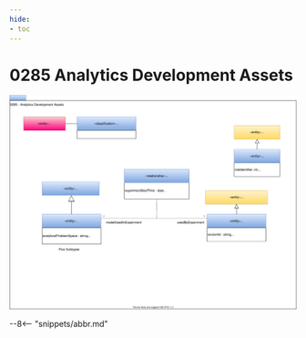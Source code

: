 ```yaml
---
hide:
- toc
---
```


<!-- SPDX-License-Identifier: CC-BY-4.0 -->
<!-- Copyright Contributors to the ODPi Egeria project. -->

# 0285 Analytics Development Assets

![UML](0285-Analytics-Development-Assets.svg)

--8<-- "snippets/abbr.md"